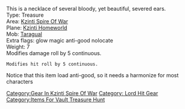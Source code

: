 This is a necklace of several bloody, yet beautiful, severed ears.  
Type: Treasure  
Area: [Kzinti Spire Of War](:Category:Kzinti_Spire_Of_War "wikilink")  
Plane: [Kzinti Homeworld](:Category:Kzinti_Homeworld "wikilink")  
Mob: [Taragual](Taragual "wikilink")  
Extra flags: glow magic anti-good nolocate  
Weight: 7  
Modifies damage roll by 5 continuous.

`Modifies hit roll by 5 continuous.`

Notice that this item load anti-good, so it needs a harmonize for most
characters

[Category:Gear In Kzinti Spire Of
War](Category:Gear_In_Kzinti_Spire_Of_War "wikilink") [Category: Lord
Hit Gear](Category:_Lord_Hit_Gear "wikilink") [Category:Items For Vault
Treasure Hunt](Category:Items_For_Vault_Treasure_Hunt "wikilink")
